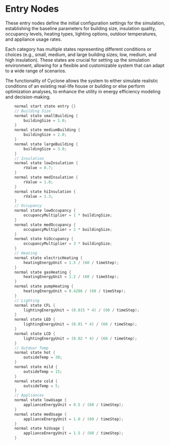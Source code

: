 # Entry Nodes

These entry nodes define the initial configuration settings for the simulation, establishing the baseline parameters for building size, insulation quality, occupancy levels, heating types, lighting options, outdoor temperatures, and appliance usage rates. 

Each category has multiple states representing different conditions or choices (e.g., small, medium, and large building sizes; low, medium, and high insulation). 
These states are crucial for setting up the simulation environment, allowing for a 
flexible and customizable system that can adapt to a wide range of scenarios. 

The functionality of Cyclone allows the system to either simulate realistic conditions of an existing real-life house or building or else perform optimization analyses, to enhance the utility in energy efficiency modeling and decision-making.
```java
    normal start state entry {}
    // Building Size
    normal state smallBuilding {
        buildingSize = 1.0;
    }
    normal state mediumBuilding {
        buildingSize = 2.0;
    }
    normal state largeBuilding {
        buildingSize = 3.0;
    }
    // Insulation
    normal state lowInsulation {
        rValue = 0.7;
    }
    normal state medInsulation {
        rValue = 1.0;
    }
    normal state hiInsulation {
        rValue = 1.3;
    }
    // Occupancy 
    normal state lowOccupancy {
        occupancyMultiplier = 1 * buildingSize;
    }
    normal state medOccupancy {
        occupancyMultiplier = 2 * buildingSize;
    }
    normal state hiOccupancy {
        occupancyMultiplier = 3 * buildingSize;
    }
    // Heating
    normal state electricHeating {
        heatingEnergyUnit = 1.5 / (60 / timeStep);
    }
    normal state gasHeating {
        heatingEnergyUnit = 1.2 / (60 / timeStep);
    }
    normal state pumpHeating {
        heatingEnergyUnit = 0.4286 / (60 / timeStep);
    }
    // Lighting
    normal state CFL {
        lightingEnergyUnit = (0.015 * 4) / (60 / timeStep);
    }
    normal state LED {
        lightingEnergyUnit = (0.01 * 4) / (60 / timeStep);
    }
    normal state LCD {
        lightingEnergyUnit = (0.02 * 4) / (60 / timeStep);
    }
    // Outdoor Temp
    normal state hot {
        outsideTemp = 30;
    }
    normal state mild {
        outsideTemp = 15;
    }
    normal state cold {
        outsideTemp = 5;
    }
    // Appliances
    normal state lowUsage {
        applianceEnergyUnit = 0.5 / (60 / timeStep);
    }
    normal state medUsage {
        applianceEnergyUnit = 1.0 / (60 / timeStep);
    }
    normal state hiUsage {
        applianceEnergyUnit = 1.5 / (60 / timeStep);
    }
```